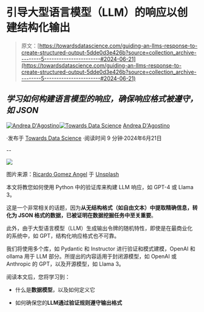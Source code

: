 # 引导大型语言模型（LLM）的响应以创建结构化输出

> 原文：[https://towardsdatascience.com/guiding-an-llms-response-to-create-structured-output-5dde0d3e426b?source=collection_archive---------5-----------------------#2024-06-21](https://towardsdatascience.com/guiding-an-llms-response-to-create-structured-output-5dde0d3e426b?source=collection_archive---------5-----------------------#2024-06-21)

## *学习如何构建语言模型的响应，确保响应格式被遵守，如 JSON*

[](https://medium.com/@theDrewDag?source=post_page---byline--5dde0d3e426b--------------------------------)[![Andrea D'Agostino](../Images/58c7c218815f25278aae59cea44d8771.png)](https://medium.com/@theDrewDag?source=post_page---byline--5dde0d3e426b--------------------------------)[](https://towardsdatascience.com/?source=post_page---byline--5dde0d3e426b--------------------------------)[![Towards Data Science](../Images/a6ff2676ffcc0c7aad8aaf1d79379785.png)](https://towardsdatascience.com/?source=post_page---byline--5dde0d3e426b--------------------------------) [Andrea D'Agostino](https://medium.com/@theDrewDag?source=post_page---byline--5dde0d3e426b--------------------------------)

·发布于 [Towards Data Science](https://towardsdatascience.com/?source=post_page---byline--5dde0d3e426b--------------------------------) ·阅读时间 9 分钟·2024年6月21日

--

![](../Images/46656d56b1953f990b95d596d65622a0.png)

图片来源：[Ricardo Gomez Angel](https://unsplash.com/@rgaleriacom?utm_source=medium&utm_medium=referral) 于 [Unsplash](https://unsplash.com/?utm_source=medium&utm_medium=referral)

本文将教您如何使用 Python 中的验证库来构建 LLM 响应，如 GPT-4 或 Llama 3。

这是一个非常相关的话题，因为**从无结构格式（如自由文本）中提取精确信息，转化为 JSON 格式的数据，已被证明在数据挖掘任务中至关重要**。

此外，由于大型语言模型（LLM）生成输出令牌的随机特性，即使是在最商业化的系统中，如 GPT，结构化响应格式也不可靠。

我们将使用多个库，如 Pydantic 和 Instructor 进行验证和模式建模，OpenAI 和 ollama 用于 LLM 部分。所提出的内容适用于封闭源模型，如 OpenAI 或 Anthropic 的 GPT，以及开源模型，如 Llama 3。

阅读本文后，您将学习到：

+   什么是**数据模型**，以及如何定义它

+   如何确保您的**LLM通过验证规则遵守输出格式**
